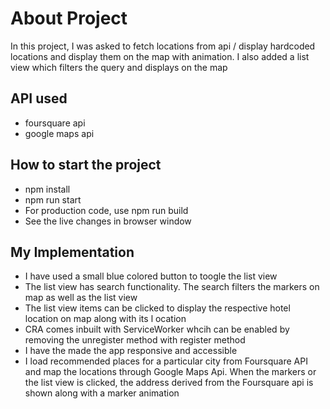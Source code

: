 # About Project

In this project, I was asked to fetch locations from api / display hardcoded locations and display them on the map with animation. I also added a list view which filters the query and displays on the map

## API used

- foursquare api
- google maps api

## How to start the project

- npm install
- npm run start
- For production code, use npm run build
- See the live changes in browser window

## My Implementation

- I have used a small blue colored button to toogle the list view
- The list view has search functionality. The search filters the markers on map as well as the list view
- The list view items can be clicked to display the respective hotel location on map along with its l ocation
- CRA comes inbuilt with ServiceWorker whcih can be enabled by removing the unregister method with register method
- I have the made the app responsive and accessible
- I load recommended places for a particular city from Foursquare API and map the locations through Google Maps Api. When the markers or the list view is clicked, the address derived from the Foursquare api is shown along with a marker animation

